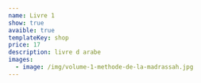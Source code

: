 ```yaml
---
name: Livre 1
show: true
avaible: true
templateKey: shop
price: 17
description: livre d arabe
images:
  - image: /img/volume-1-methode-de-la-madrassah.jpg
---
```

